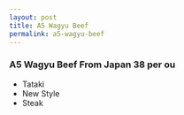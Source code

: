 ```yaml
---
layout: post
title: A5 Wagyu Beef
permalink: a5-wagyu-beef
---
```


### A5 Wagyu Beef From Japan 38 per ou
- Tataki
- New Style
- Steak